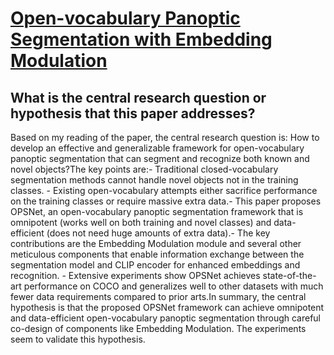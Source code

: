# [Open-vocabulary Panoptic Segmentation with Embedding Modulation](https://arxiv.org/abs/2303.11324)

## What is the central research question or hypothesis that this paper addresses?

 Based on my reading of the paper, the central research question is: How to develop an effective and generalizable framework for open-vocabulary panoptic segmentation that can segment and recognize both known and novel objects?The key points are:- Traditional closed-vocabulary segmentation methods cannot handle novel objects not in the training classes. - Existing open-vocabulary attempts either sacrifice performance on the training classes or require massive extra data.- This paper proposes OPSNet, an open-vocabulary panoptic segmentation framework that is omnipotent (works well on both training and novel classes) and data-efficient (does not need huge amounts of extra data).- The key contributions are the Embedding Modulation module and several other meticulous components that enable information exchange between the segmentation model and CLIP encoder for enhanced embeddings and recognition. - Extensive experiments show OPSNet achieves state-of-the-art performance on COCO and generalizes well to other datasets with much fewer data requirements compared to prior arts.In summary, the central hypothesis is that the proposed OPSNet framework can achieve omnipotent and data-efficient open-vocabulary panoptic segmentation through careful co-design of components like Embedding Modulation. The experiments seem to validate this hypothesis.
